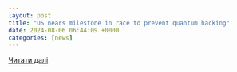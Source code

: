 ```yaml
---
layout: post
title: "US nears milestone in race to prevent quantum hacking"
date: 2024-08-06 06:44:09 +0000
categories: [news]
---
```


[Читати далі](https://www.ft.com/content/f602b685-8226-42b4-9336-e488c63c37bf)
